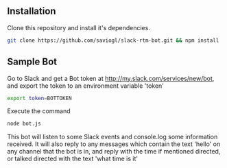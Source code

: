 ## Installation

Clone this repository and install it's dependencies.

```bash
git clone https://github.com/saviogl/slack-rtm-bot.git && npm install
```

## Sample Bot

Go to Slack and get a Bot token at http://my.slack.com/services/new/bot, and export the token to an environment variable 'token'
```bash
export token=BOTTOKEN
```

Execute the command
```bash
node bot.js
```

This bot will listen to some Slack events and console.log some information received.
It will also reply to any messages which contain the text 'hello' on any channel that the bot is in, and reply with the time if mentioned directed,
or talked directed with the text 'what time is it'